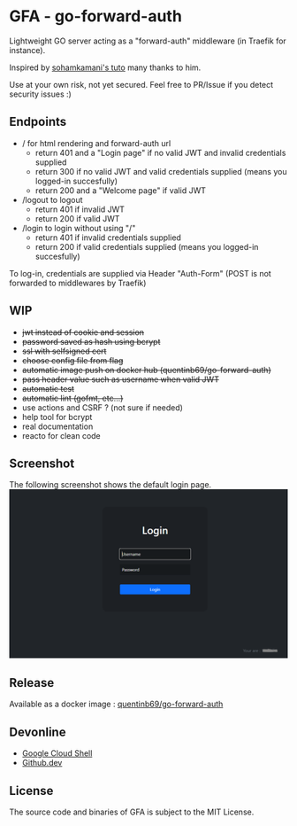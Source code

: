 # GFA - go-forward-auth
Lightweight GO server acting as a "forward-auth" middleware (in Traefik for instance).

Inspired by [sohamkamani's tuto](https://github.com/sohamkamani/go-session-auth-example) many thanks to him.

Use at your own risk, not yet secured. Feel free to PR/Issue if you detect security issues :)

## Endpoints
- / for html rendering and forward-auth url 
  - return 401 and a "Login page" if no valid JWT and invalid credentials supplied
  - return 300 if no valid JWT and valid credentials supplied (means you logged-in succesfully)
  - return 200 and a "Welcome <user> page" if valid JWT
- /logout to logout
  - return 401 if invalid JWT
  - return 200 if valid JWT
- /login to login without using "/"
  - return 401 if invalid credentials supplied
  - return 200 if valid credentials supplied (means you logged-in succesfully)

To log-in, credentials are supplied via Header "Auth-Form" (POST is not forwarded to middlewares by Traefik)

## WIP
- ~~jwt instead of cookie and session~~
- ~~password saved as hash using bcrypt~~
- ~~ssl with selfsigned cert~~
- ~~choose config file from flag~~
- ~~automatic image push on docker hub (quentinb69/go-forward-auth)~~
- ~~pass header value such as username when valid JWT~~
- ~~automatic test~~
- ~~automatic lint (gofmt, etc...)~~
- use actions and CSRF ? (not sure if needed)
- help tool for bcrypt
- real documentation
- reacto for clean code

## Screenshot
The following screenshot shows the default login page.
![GFA](login-screenshot.png)

## Release
Available as a docker image : [quentinb69/go-forward-auth](https://hub.docker.com/r/quentinb69/go-forward-auth)

## Devonline
- [Google Cloud Shell](https://shell.cloud.google.com/cloudshell/editor?cloudshell_git_repo=https://github.com/quentinb69/go-forward-auth.git)
- [Github.dev](https://github.dev/quentinb69/go-forward-auth/)

## License
The source code and binaries of GFA is subject to the MIT License.
